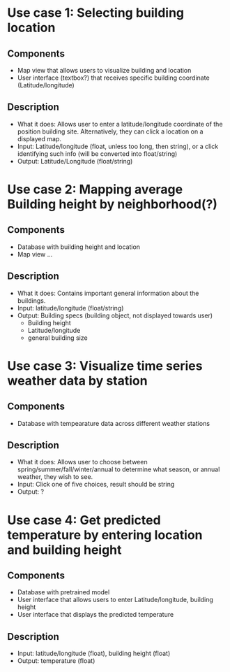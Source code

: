 # Use case 1: Selecting building location
## Components
* Map view that allows users to visualize building and location
* User interface (textbox?) that receives specific building coordinate (Latitude/longitude)
## Description
* What it does: Allows user to enter a latitude/longitude coordinate of the position building site. Alternatively, they can click a location on a displayed map.
* Input: Latitude/longitude (float, unless too long, then string), or a click identifying such info (will be converted into float/string)
* Output: Latitude/Longitude (float/string)

# Use case 2: Mapping average Building height by neighborhood(?)
## Components
* Database with building height and location
* Map view ...
## Description
* What it does: Contains important general information about the buildings.
* Input: latitude/longitude (float/string)
* Output: Building specs (building object, not displayed towards user)
  * Building height
  * Latitude/longitude
  * general building size

# Use case 3: Visualize time series weather data by station
## Components
* Database with tempearature data across different weather stations
## Description
* What it does: Allows user to choose between spring/summer/fall/winter/annual to determine what season, or annual weather, they wish to see.
* Input: Click one of five choices, result should be string
* Output: ?
  
# Use case 4: Get predicted temperature by entering location and building height
## Components
* Database with pretrained model
* User interface that allows users to enter Latitude/longitude, building height
* User interface that displays the predicted temperature
## Description
* Input: latitude/longitude (float), building height (float)
* Output: temperature (float)
